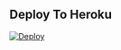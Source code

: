 ## Deploy To Heroku

<a href="https://heroku.com/deploy?template=https://github.com/Snowball-01/Snow-Forward-Bot"><img src="https://www.herokucdn.com/deploy/button.svg" alt="Deploy"></a>
